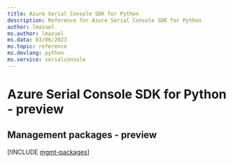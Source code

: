 ```yaml
---
title: Azure Serial Console SDK for Python
description: Reference for Azure Serial Console SDK for Python
author: lmazuel
ms.author: lmazuel
ms.data: 03/06/2023
ms.topic: reference
ms.devlang: python
ms.service: serialconsole
---
```

# Azure Serial Console SDK for Python - preview

## Management packages - preview
[!INCLUDE [mgmt-packages](serial-console-mgmt-index.md)]